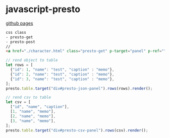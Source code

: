 # javascript-presto

<a href="https://dumpier.github.io/javascript-presto/">github pages</a>


```html
css class
- presto-get
- presto-post
// 
<a href="./character.html" class="presto-get" p-target="panel" p-ref="">

```

```javascript
// rend object to table
let rows = [
  {"id": 1, "name": "test", "caption" : "memo"},
  {"id": 2, "name": "test", "caption" : "memo"},
  {"id": 3, "name": "test", "caption" : "memo"},
];
presto.table.target("div#presto-json-panel").rows(rows).render();

// rend csv to table
let csv = [
  ["id", "name", "caption"],
  [1, "name", "memo"],
  [2, "name", "memo"],
  [3, "name", "memo"],
];
presto.table.target("div#presto-csv-panel").rows(csv).render();
```
